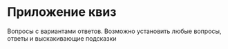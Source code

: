 # Приложение квиз
Вопросы с вариантами ответов.
Возможно установить любые вопросы, ответы и выскакивающие подсказки
